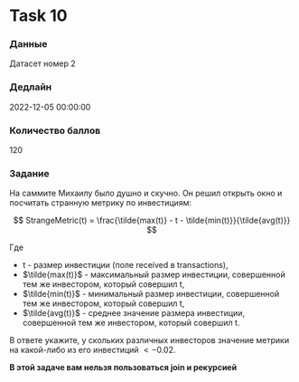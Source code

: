 # Task 10

### Данные 
Датасет номер 2

### Дедлайн 
2022-12-05 00:00:00

### Количество баллов

120

### Задание 

На саммите Михаилу было душно и скучно. Он решил открыть окно и посчитать странную метрику по инвестициям:

$$
  StrangeMetric(t) = \frac{\tilde{max(t)} - t - \tilde{min(t)}}{\tilde{avg(t)}}
$$

Где 

* t - размер инвестиции (поле received в transactions), 
* $\tilde{max(t)}$ - максимальный размер инвестиции, совершенной тем же инвестором, который совершил t,
* $\tilde{min(t)}$ - минимальный размер инвестиции, совершенной тем же инвестором, который совершил t,
* $\tilde{avg(t)}$ - среднее значение размера инвестиции, совершенной тем же инвестором, который совершил t.

В ответе укажите, у скольких различных инвесторов значение метрики на какой-либо из его инвестиций $< -0.02$.

**В этой задаче вам нельзя пользоваться join и рекурсией**

